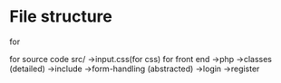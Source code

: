 # File structure

for 

for source code
src/
    ->input.css(for css) for front end
    ->php
        ->classes (detailed)
        ->include
    ->form-handling (abstracted)
        ->login
        ->register